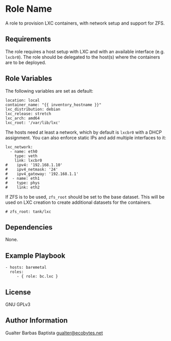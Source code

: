 Role Name
=========

A role to provision LXC containers, with network setup and support for ZFS.

Requirements
------------

The role requires a host setup with LXC and with an available interface (e.g.
`lxcbr0`). The role should be delegated to the host(s) where the containers are
to be deployed.

Role Variables
--------------

The following variables are set as default:

```
location: local
container_name: "{{ inventory_hostname }}"
lxc_distribution: debian
lxc_release: stretch
lxc_arch: amd64
lxc_root: '/var/lib/lxc'
```

The hosts need at least a network, which by default is `lxcbr0` with a DHCP
assignment. You can also enforce static IPs and add multiple interfaces to
it:

```
lxc_network:
  - name: eth0
    type: veth
    link: lxcbr0
#    ipv4: '192.168.1.10'
#    ipv4_netmask: '24'
#    ipv4_gateway: '192.168.1.1'
#  - name: eth1
#    type: phys
#    link: eth2
```

If ZFS is to be used, `zfs_root` should be set to the base dataset. This will be
used on LXC creation to create additional datasets for the containers.

```
# zfs_root: tank/lxc
```

Dependencies
------------

None.

Example Playbook
----------------

    - hosts: baremetal
      roles:
         - { role: bc.lxc }

License
-------

GNU GPLv3

Author Information
------------------

Gualter Barbas Baptista <gualter@ecobytes.net>
